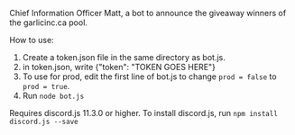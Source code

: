 Chief Information Officer Matt, a bot to announce the giveaway winners of the garlicinc.ca pool.

How to use:  
1. Create a token.json file in the same directory as bot.js.  
2. in token.json, write {"token": "TOKEN GOES HERE"}  
3. To use for prod, edit the first line of bot.js to change `prod = false` to `prod = true`.
4. Run `node bot.js`  

Requires discord.js 11.3.0 or higher. To install discord.js, run `npm install discord.js --save`
